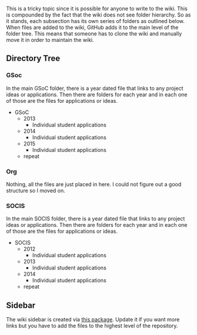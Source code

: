 This is a tricky topic since it is possible for anyone to write to the wiki.
This is compounded by the fact that the wiki does not see folder hierarchy.
So as it stands, each subsection has its own series of folders as outlined below.
When files are added to the wiki, GitHub adds it to the main level of the folder tree.
This means that someone has to clone the wiki and manually move it in order to maintain the wiki.

## Directory Tree

### GSoc

In the main GSoC folder, there is a year dated file that links to any project ideas or applications.
Then there are folders for each year and in each one of those are the files for applications or ideas.

* GSoC
  * 2013
    * Individual student applications
  * 2014
    * Individual student applications
  * 2015
    * Individual student applications
  * repeat

### Org

Nothing, all the files are just placed in here.
I could not figure out a good structure so I moved on.

### SOCIS

In the main SOCIS folder, there is a year dated file that links to any project ideas or applications.
Then there are folders for each year and in each one of those are the files for applications or ideas.

* SOCIS
  * 2012
    * Individual student applications
  * 2013
    * Individual student applications
  * 2014
    * Individual student applications
  * repeat

## Sidebar

The wiki sidebar is created via [this package](https://github.com/adriantanasa/github-wiki-sidebar).
Update it if you want more links but you have to add the files to the highest level of the repository.

